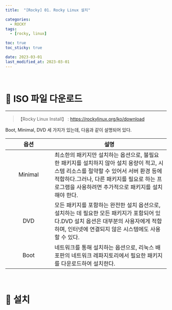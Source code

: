 ```yaml
---
title:  "[Rocky] 01. Rocky Linux 설치" 

categories:
  - ROCKY
tags:
  - [rocky, linux]

toc: true
toc_sticky: true

date: 2023-03-01
last_modified_at: 2023-03-01
---
```

<br>

# 🔔 ISO 파일 다운로드 
---

<style>
table {
    font-size: 13pt;
}
table th:first-of-type {
    width: 5%;
}
table th:nth-of-type(2) {
    width: 20%;
}
table th:nth-of-type(3) {
    width: 50%;
}
table th:nth-of-type(4) {
    width: 30%;
} 
big { 
    font-size: 25px 
}
</style>

> 【Rocky Linux Install】 : <https://rockylinux.org/ko/download>



Boot, Minimal, DVD 세 가지가 있는데, 다음과 같이 설명되어 있다.



|옵션|설명|
|:---:|---|
|Minimal|최소한의 패키지만 설치하는 옵션으로, 불필요한 패키지를 설치하지 않아 설치 용량이 적고, 시스템 리소스를 절약할 수 있어서 서버 환경 등에 적합하다.그러나, 다른 패키지를 필요로 하는 프로그램을 사용하려면 추가적으로 패키지를 설치해야 한다.|
|DVD|모든 패키지를 포함하는 완전한 설치 옵션으로, 설치하는 데 필요한 모든 패키지가 포함되어 있다.DVD 설치 옵션은 대부분의 사용자에게 적합하며, 인터넷에 연결되지 않은 시스템에도 사용할 수 있다. | 
|Boot|네트워크를 통해 설치하는 옵션으로, 리눅스 배포판의 네트워크 레파지토리에서 필요한 패키지를 다운로드하여 설치한다.|

<br>

# 🔔 설치

